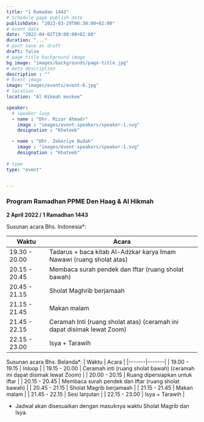 ```yaml
---
title: "1 Ramadan 1443"
# Schedule page publish date
publishDate: "2022-03-29T00:30:00+02:00"
# event date
date: "2022-04-02T19:00:00+02:00"
duration: "..."
# post save as draft
draft: false
# page title background image
bg_image: "images/backgrounds/page-title.jpg"
# meta description
description : ""
# Event image
image: "images/events/event-6.jpg"
# location
location: "Al Hikmah moskee"

speaker:
  # speaker loop
  - name : "Dhr. Mizar Ahmadr"
    image : "images/event-speakers/speaker-1.svg"
    designation : "Khateeb"

  - name : "Dhr. Zekeriye Budak"
    image : "images/event-speakers/speaker-1.svg"
    designation : "Khateeb"
    
# type
type: "event"


---
```




### Program Ramadhan PPME Den Haag & Al Hikmah

**2 April 2022 / 1 Ramadhan 1443**

Susunan acara Bhs. Indonesia*:

| Waktu | Acara |
|-------|-------|
| 19.30 - 20.00 | Tadarus + baca kitab Al-Adzkar karya Imam Nawawi (ruang sholat atas) |
| 20.15 - 20.45 | Membaca surah pendek dan Iftar (ruang sholat bawah) |
| 20.45 - 21.15 | Sholat Maghrib berjamaah |
| 21.15 - 21.45 | Makan malam |
| 21.45 - 22.15 | Ceramah Inti (ruang sholat atas) (ceramah ini dapat disimak lewat Zoom) |
| 22.15 - 23.00 | Isya + Tarawih |


Susunan acara Bhs. Belanda*:
| Waktu | Acara |
|-------|-------|
| 19.00 - 19.15 | Inloop |
| 19.15 - 20.00 | Ceramah inti (ruang sholat bawah) (ceramah ini dapat disimak lewat Zoom) |
| 20.00 - 20.15 | Ruang dipersiapkan untuk iftar |
| 20.15 - 20.45 | Membaca surah pendek dan Iftar (ruang sholat bawah) |
| 20.45 - 21.15 | Sholat Magrib berjamaah |
| 21.15 - 21.45 | Makan malam |
| 21.45 - 22.15 | Sesi lanjutan |
| 22.15 - 23.00 | Isya + Tarawih |

* Jadwal akan disesuaikan dengan masuknya waktu Sholat Magrib dan Isya.